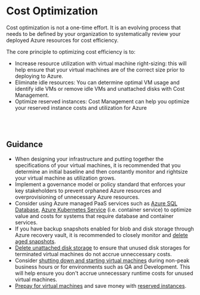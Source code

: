 # Cost Optimization

Cost optimization is not a one-time effort. It is an evolving process that needs to be defined by your organization to systematically review your deployed Azure resources for cost efficiency. 

The core principle to optimizing cost efficiency is to:

  - Increase resource utilization with virtual machine right-sizing: this will help ensure that your virtual machines are of the correct size prior to deploying to Azure. 
  - Eliminate idle resources: You can determine optimal VM usage and identify idle VMs or remove idle VMs and unattached disks with Cost Management.
  - Optimize reserved instances: Cost Management can help you optimize your reserved instance costs and utilization for Azure

<br />
<br />

## Guidance

- When designing your infrastructure and putting together the specifications of your virtual machines, it is recommended that you determine an initial baseline and then constantly monitor and rightsize your virtual machine as utilization grows. 
- Implement a governance model or policy standard that enforces your key stakeholders to prevent orphaned Azure resources and overprovisioning of unnecessary Azure resources.
- Consider using Azure managed PaaS services such as [Azure SQL Database](https://docs.microsoft.com/en-us/azure/sql-database/sql-database-technical-overview), [Azure Kubernetes Service](https://docs.microsoft.com/en-us/azure/aks/intro-kubernetes) (i.e. container service) to optimize value and costs for systems that require database and container services. 
- If you have backup snapshots enabled for blob and disk storage through Azure recovery vault, it is recommended to closely monitor and [delete aged snapshots](https://docs.microsoft.com/en-us/azure/backup/backup-azure-manage-vms#delete-backup-data).
- [Delete unattached disk storage](https://docs.microsoft.com/en-us/azure/virtual-machines/windows/find-unattached-disks) to ensure that unused disk storages for terminated virtual machines do not accrue unneccessary costs. 
- Consider [shutting down and starting virtual machines](https://docs.microsoft.com/en-us/azure/automation/automation-solution-vm-management) during non-peak business hours or for environments such as QA and Development. This will help ensure you don't accrue unnecessary runtime costs for unused virtual machines.
- [Prepay for virtual machines](https://docs.microsoft.com/en-us/azure/virtual-machines/windows/prepay-reserved-vm-instances) and save money with [reserved instances](https://azure.microsoft.com/en-us/pricing/reserved-vm-instances/).
